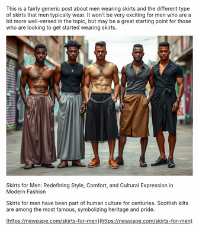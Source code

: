 This is a fairly generic post about men wearing skirts and the different type of skirts that men typically wear. It won’t be very exciting for men who are a bit more well-versed in the topic, but may be a great starting point for those who are looking to get started wearing skirts.

[](https://newpape.com/skirts-for-men/ "Skirts for Men: Redefining Style, Comfort, and Cultural Expression in Modern Fashion")

![](a_diverse_group_of_image_.jpg)

Skirts for Men: Redefining Style, Comfort, and Cultural Expression in Modern Fashion

Skirts for men have been part of human culture for centuries. Scottish kilts are among the most famous, symbolizing heritage and pride.

[https://newpape.com/skirts-for-men](https://newpape.com/skirts-for-men)